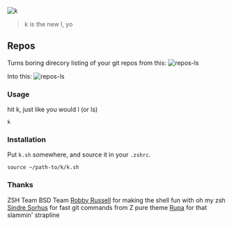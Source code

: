 ![k](https://raw.githubusercontent.com/supercrabtree/k/master/k-logo.png)

> k is the new l, yo

## Repos

Turns boring direcory listing of your git repos from this:
![repos-ls](https://raw.githubusercontent.com/supercrabtree/k/gh-pages/repos-ls.jpg)

Into this:
![repos-ls](https://raw.githubusercontent.com/supercrabtree/k/gh-pages/repos-k.jpg)

### Usage
hit k, just like you would l (or ls)

```shell
k
```

### Installation
Put `k.sh` somewhere, and source it in your `.zshrc`.

```shell
source ~/path-to/k/k.sh
```

### Thanks
ZSH Team
BSD Team
[Robby Russell](https://github.com/robbyrussell) for making the shell fun with oh my zsh
[Sindre Sorhus](https://github.com/sindresorhus) for fast git commands from Z pure theme
[Rupa](https://github.com/rupa/z) for that slammin' strapline
